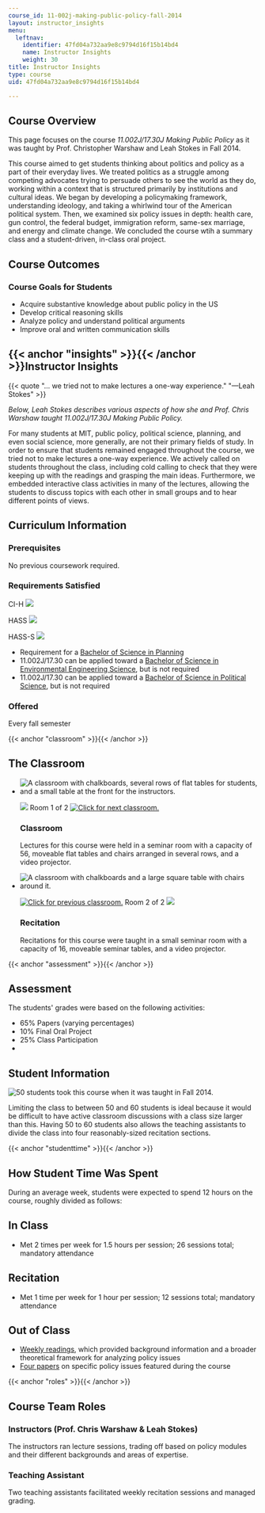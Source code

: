 ```yaml
---
course_id: 11-002j-making-public-policy-fall-2014
layout: instructor_insights
menu:
  leftnav:
    identifier: 47fd04a732aa9e8c9794d16f15b14bd4
    name: Instructor Insights
    weight: 30
title: Instructor Insights
type: course
uid: 47fd04a732aa9e8c9794d16f15b14bd4

---
```


Course Overview
---------------

This page focuses on the course _11.002J/17.30J Making Public Policy_ as it was taught by Prof. Christopher Warshaw and Leah Stokes in Fall 2014.

This course aimed to get students thinking about politics and policy as a part of their everyday lives. We treated politics as a struggle among competing advocates trying to persuade others to see the world as they do, working within a context that is structured primarily by institutions and cultural ideas. We began by developing a policymaking framework, understanding ideology, and taking a whirlwind tour of the American political system. Then, we examined six policy issues in depth: health care, gun control, the federal budget, immigration reform, same-sex marriage, and energy and climate change. We concluded the course wtih a summary class and a student-driven, in-class oral project.

Course Outcomes
---------------

### Course Goals for Students

*   Acquire substantive knowledge about public policy in the US
*   Develop critical reasoning skills
*   Analyze policy and understand political arguments
*   Improve oral and written communication skills

{{< anchor "insights" >}}{{< /anchor >}}Instructor Insights
-----------------------------------------------------------

{{< quote "... we tried not to make lectures a one-way experience." "—Leah Stokes" >}}

_Below, Leah Stokes describes various aspects of how she and Prof. Chris Warshaw taught 11.002J/17.30J Making Public Policy._

For many students at MIT, public policy, political science, planning, and even social science, more generally, are not their primary fields of study. In order to ensure that students remained engaged throughout the course, we tried not to make lectures a one-way experience. We actively called on students throughout the class, including cold calling to check that they were keeping up with the readings and grasping the main ideas. Furthermore, we embedded interactive class activities in many of the lectures, allowing the students to discuss topics with each other in small groups and to hear different points of views.

Curriculum Information
----------------------

### Prerequisites

No previous coursework required.

### Requirements Satisfied

CI-H ![](/images/educator/icon-question-cih.png)

HASS ![](/images/educator/icon-question-hass.png)

HASS-S ![](/images/educator/icon-question-hass-s.png)

*   Requirement for a [Bachelor of Science in Planning](http://catalog.mit.edu/degree-charts/planning-course-11/)
*   11.002J/17.30 can be applied toward a [Bachelor of Science in Environmental Engineering Science](http://catalog.mit.edu/degree-charts/engineering-civil-environmental-engineering-course-1-eng/), but is not required
*   11.002J/17.30 can be applied toward a [Bachelor of Science in Political Science](http://catalog.mit.edu/degree-charts/political-science-course-17/), but is not required

### Offered

Every fall semester

{{< anchor "classroom" >}}{{< /anchor >}}

The Classroom
-------------

*   ![A classroom with chalkboards, several rows of flat tables for students, and a small table at the front for the instructors.](/coursemedia/11-002j-making-public-policy-fall-2014/e91c279e5096004fb61efac9fa5f62cb_56-1541-1.jpg)
    
    ![](/images/educator/classroom_prev.png) Room 1 of 2 [![Click for next classroom.](/images/educator/classroom_next.png)](#)
    
    ### Classroom
    
    Lectures for this course were held in a seminar room with a capacity of 56, moveable flat tables and chairs arranged in several rows, and a video projector.
    
*   ![A classroom with chalkboards and a large square table with chairs around it.](/coursemedia/11-002j-making-public-policy-fall-2014/1b0d277c61bcbb16e22983f05cc75390_4-1463R.jpg)
    
    [![Click for previous classroom.](/images/educator/classroom_prev.png)](#) Room 2 of 2 ![](/images/educator/classroom_next.png)
    
    ### Recitation
    
    Recitations for this course were taught in a small seminar room with a capacity of 16, moveable seminar tables, and a video projector.
    

{{< anchor "assessment" >}}{{< /anchor >}}

Assessment
----------

The students' grades were based on the following activities:

- 65% Papers (varying percentages)
- 10% Final Oral Project
- 25% Class Participation
- 

Student Information
-------------------

![50 students took this course when it was taught in Fall 2014.](/coursemedia/11-002j-making-public-policy-fall-2014/4017bab27d5a7755038ba1a5d794dfee_50.png)

Limiting the class to between 50 and 60 students is ideal because it would be difficult to have active classroom discussions with a class size larger than this. Having 50 to 60 students also allows the teaching assistants to divide the class into four reasonably-sized recitation sections.

{{< anchor "studenttime" >}}{{< /anchor >}}

How Student Time Was Spent
--------------------------

During an average week, students were expected to spend 12 hours on the course, roughly divided as follows:

In Class
--------

*   Met 2 times per week for 1.5 hours per session; 26 sessions total; mandatory attendance

Recitation
----------

*   Met 1 time per week for 1 hour per session; 12 sessions total; mandatory attendance

Out of Class
------------

*   [Weekly readings](/courses/urban-studies-and-planning/11-002j-making-public-policy-fall-2014/readings/), which provided background information and a broader theoretical framework for analyzing policy issues
*   [Four papers](/courses/urban-studies-and-planning/11-002j-making-public-policy-fall-2014/assignments/) on specific policy issues featured during the course

{{< anchor "roles" >}}{{< /anchor >}}

Course Team Roles
-----------------

### Instructors (Prof. Chris Warshaw & Leah Stokes)

The instructors ran lecture sessions, trading off based on policy modules and their different backgrounds and areas of expertise.

### Teaching Assistant

Two teaching assistants facilitated weekly recitation sessions and managed grading.
